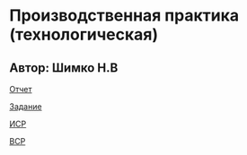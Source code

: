 # Производственная практика (технологическая)

## Автор: Шимко Н.В

[Отчет](https://github.com/NikitaSH999/Practice2022/tree/main/Отчет)

[Задание](https://github.com/NikitaSH999/Practice2022/tree/main/Задание)

[ИСР](https://github.com/NikitaSH999/Practice2022/tree/main/ИСР)

[ВСР](https://github.com/NikitaSH999/Practice2022/tree/main/ВСР)
